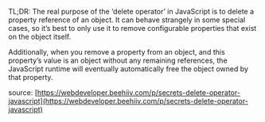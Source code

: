 
TL;DR: The real purpose of the ‘delete operator’ in JavaScript is to delete a property reference of an object. It can behave strangely in some special cases, so it’s best to only use it to remove configurable properties that exist on the object itself. 

Additionally, when you remove a property from an object, and this property’s value is an object without any remaining references, the JavaScript runtime will eventually automatically free the object owned by that property.

source: [https://webdeveloper.beehiiv.com/p/secrets-delete-operator-javascript](https://webdeveloper.beehiiv.com/p/secrets-delete-operator-javascript)
